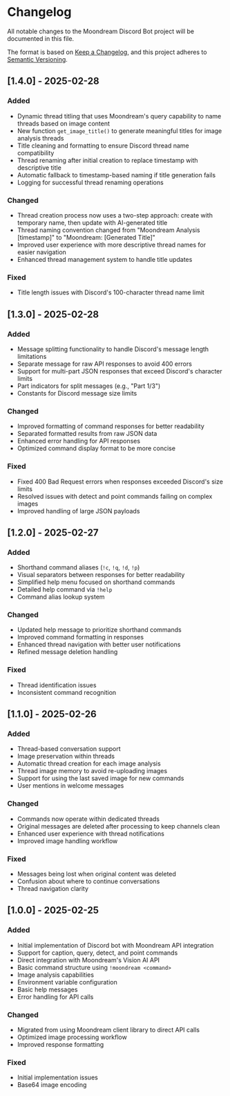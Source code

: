 # Changelog

All notable changes to the Moondream Discord Bot project will be documented in this file.

The format is based on [Keep a Changelog](https://keepachangelog.com/en/1.0.0/),
and this project adheres to [Semantic Versioning](https://semver.org/spec/v2.0.0.html).

## [1.4.0] - 2025-02-28

### Added
- Dynamic thread titling that uses Moondream's query capability to name threads based on image content
- New function `get_image_title()` to generate meaningful titles for image analysis threads
- Title cleaning and formatting to ensure Discord thread name compatibility
- Thread renaming after initial creation to replace timestamp with descriptive title
- Automatic fallback to timestamp-based naming if title generation fails
- Logging for successful thread renaming operations

### Changed
- Thread creation process now uses a two-step approach: create with temporary name, then update with AI-generated title
- Thread naming convention changed from "Moondream Analysis [timestamp]" to "Moondream: [Generated Title]"
- Improved user experience with more descriptive thread names for easier navigation
- Enhanced thread management system to handle title updates

### Fixed
- Title length issues with Discord's 100-character thread name limit

## [1.3.0] - 2025-02-28

### Added
- Message splitting functionality to handle Discord's message length limitations
- Separate message for raw API responses to avoid 400 errors
- Support for multi-part JSON responses that exceed Discord's character limits
- Part indicators for split messages (e.g., "Part 1/3")
- Constants for Discord message size limits

### Changed
- Improved formatting of command responses for better readability
- Separated formatted results from raw JSON data
- Enhanced error handling for API responses
- Optimized command display format to be more concise

### Fixed
- Fixed 400 Bad Request errors when responses exceeded Discord's size limits
- Resolved issues with detect and point commands failing on complex images
- Improved handling of large JSON payloads

## [1.2.0] - 2025-02-27

### Added
- Shorthand command aliases (`!c`, `!q`, `!d`, `!p`)
- Visual separators between responses for better readability
- Simplified help menu focused on shorthand commands
- Detailed help command via `!help`
- Command alias lookup system

### Changed
- Updated help message to prioritize shorthand commands
- Improved command formatting in responses
- Enhanced thread navigation with better user notifications
- Refined message deletion handling

### Fixed
- Thread identification issues
- Inconsistent command recognition

## [1.1.0] - 2025-02-26

### Added
- Thread-based conversation support
- Image preservation within threads
- Automatic thread creation for each image analysis
- Thread image memory to avoid re-uploading images
- Support for using the last saved image for new commands
- User mentions in welcome messages

### Changed
- Commands now operate within dedicated threads
- Original messages are deleted after processing to keep channels clean
- Enhanced user experience with thread notifications
- Improved image handling workflow

### Fixed
- Messages being lost when original content was deleted
- Confusion about where to continue conversations
- Thread navigation clarity

## [1.0.0] - 2025-02-25

### Added
- Initial implementation of Discord bot with Moondream API integration
- Support for caption, query, detect, and point commands
- Direct integration with Moondream's Vision AI API
- Basic command structure using `!moondream <command>`
- Image analysis capabilities
- Environment variable configuration
- Basic help messages
- Error handling for API calls

### Changed
- Migrated from using Moondream client library to direct API calls
- Optimized image processing workflow
- Improved response formatting

### Fixed
- Initial implementation issues
- Base64 image encoding
